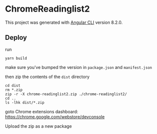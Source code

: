 # ChromeReadinglist2

This project was generated with [Angular CLI](https://github.com/angular/angular-cli) version 8.2.0.

## Deploy

run
```
yarn build
```
make sure you've bumped the version in `package.json` and `manifest.json`

then zip the contents of the `dist` directory
```
cd dist
rm *.zip
zip -r -X chrome-readinglist2.zip ./chrome-readinglist2/
cd ..
ls -lhk dist/*.zip
``` 

goto Chrome extensions dashboard: https://chrome.google.com/webstore/devconsole

Upload the zip as a new package
